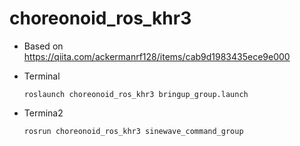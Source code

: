 # choreonoid_ros_khr3

- Based on https://qiita.com/ackermanrf128/items/cab9d1983435ece9e000


- Terminal 
  ```
  roslaunch choreonoid_ros_khr3 bringup_group.launch

  ```
- Termina2 
  ```
  rosrun choreonoid_ros_khr3 sinewave_command_group

  ```
